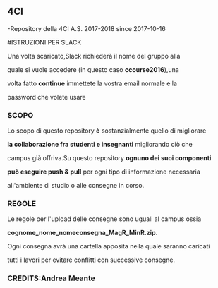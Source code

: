 ## 4CI
-Repository della 4CI A.S. 2017-2018 since 2017-10-16

#ISTRUZIONI PER SLACK

Una volta scaricato,Slack richiederà il nome del gruppo alla

quale si vuole accedere (in questo caso **ccourse2016**),una

volta fatto **continue** immettete la vostra email normale e la

password che volete usare

### SCOPO

Lo scopo di questo repository **è** sostanzialmente quello di migliorare

**la collaborazione fra studenti e insegnanti** migliorando ciò che 

campus già offriva.Su questo repository **ognuno dei suoi componenti**

**può eseguire push & pull** per ogni tipo di informazione necessaria 

all'ambiente di studio o alle consegne in corso. 

### REGOLE

Le regole per l'upload delle consegne sono uguali al campus ossia

**cognome_nome_nomeconsegna_MagR_MinR.zip**.

Ogni consegna avrà una cartella apposita nella quale saranno caricati

tutti i lavori per evitare conflitti con successive consegne. 

### CREDITS:Andrea Meante
